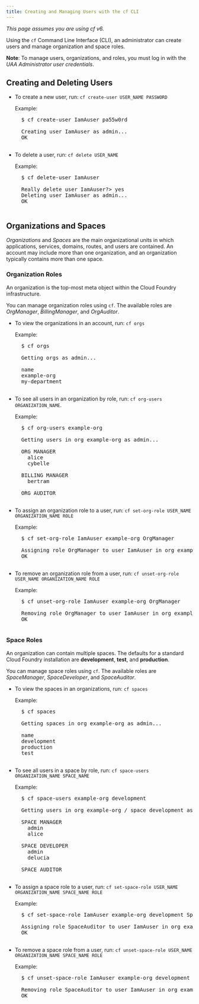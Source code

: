 ```yaml
---
title: Creating and Managing Users with the cf CLI
---
```


_This page assumes you are using cf v6._

Using the `cf` Command Line Interface (CLI), an administrator can create users
and manage organization and space roles.

**Note**: To manage users, organizations, and roles, you must log in with the
_UAA Administrator user credentials_.

## <a id='roles'></a>Creating and Deleting Users ##

* To create a new user, run: `cf create-user USER_NAME PASSWORD`

    Example:

    <pre class="terminal">
    $ cf create-user IamAuser pa55w0rd

    Creating user IamAuser as admin...
    OK
    </pre>

* To delete a user, run: `cf delete USER_NAME`

    Example:

    <pre class="terminal">
    $ cf delete-user IamAuser

    Really delete user IamAuser?> yes
    Deleting user IamAuser as admin...
    OK
    </pre>

## <a id='orgs-spaces'></a>Organizations and Spaces ##

_Organizations_ and _Spaces_ are the main organizational units in which
applications, services, domains, routes, and users are contained.
An account may include more than one organization, and an organization typically
contains more than one space.

### <a id='org-roles'></a>Organization Roles ###

An organization is the top-most meta object within the Cloud Foundry
infrastructure.

You can manage organization roles using `cf`.
The available roles are _OrgManager_, _BillingManager_, and _OrgAuditor_.

* To view the organizations in an account, run: `cf orgs`

    Example:

    <pre class="terminal">
    $ cf orgs

    Getting orgs as admin...

    name
    example-org
    my-department
    </pre>

* To see all users in an organization by role, run: `cf org-users ORGANIZATION_NAME`.

    Example:

    <pre class="terminal">
    $ cf org-users example-org

    Getting users in org example-org as admin...

    ORG MANAGER
      alice
      cybelle

    BILLING MANAGER
      bertram

    ORG AUDITOR
    </pre>

* To assign an organization role to a user, run: `cf set-org-role USER_NAME ORGANIZATION_NAME ROLE`

    Example:

    <pre class="terminal">
    $ cf set-org-role IamAuser example-org OrgManager

    Assigning role OrgManager to user IamAuser in org example-org as admin...
    OK
    </pre>

* To remove an organization role from a user, run: `cf unset-org-role USER_NAME ORGANIZATION_NAME ROLE`

    Example:

    <pre class="terminal">
    $ cf unset-org-role IamAuser example-org OrgManager

    Removing role OrgManager to user IamAuser in org example-org as admin...
    OK
    </pre>

### <a id='space-roles'></a>Space Roles ###

An organization can contain multiple spaces.
The defaults for a standard Cloud Foundry installation are **development**,
**test**, and **production**.

You can manage space roles using `cf`.
The available roles are _SpaceManager_, _SpaceDeveloper_, and _SpaceAuditor_.

* To view the spaces in an organizations, run: `cf spaces`

    Example:

    <pre class="terminal">
    $ cf spaces

    Getting spaces in org example-org as admin...

    name
    development
    production
    test
    </pre>

* To see all users in a space by role, run: `cf space-users ORGANIZATION_NAME SPACE_NAME`

    Example:

    <pre class="terminal">
    $ cf space-users example-org development

    Getting users in org example-org / space development as admin

    SPACE MANAGER
      admin
      alice

    SPACE DEVELOPER
      admin
      delucia

    SPACE AUDITOR
    </pre>

* To assign a space role to a user, run: `cf set-space-role USER_NAME ORGANIZATION_NAME SPACE_NAME ROLE`

    Example:

    <pre class="terminal">
    $ cf set-space-role IamAuser example-org development SpaceAuditor

    Assigning role SpaceAuditor to user IamAuser in org example-org / space development as admin...
    OK
    </pre>

* To remove a space role from a user, run: `cf unset-space-role USER_NAME ORGANIZATION_NAME SPACE_NAME ROLE`

    Example:

    <pre class="terminal">
    $ cf unset-space-role IamAuser example-org development SpaceAuditor

    Removing role SpaceAuditor to user IamAuser in org example-org / space development as admin...
    OK
    </pre>